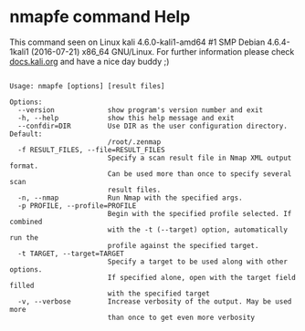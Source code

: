 # nmapfe command Help
 
 This command seen on Linux kali 4.6.0-kali1-amd64 #1 SMP Debian 4.6.4-1kali1 (2016-07-21) x86_64 GNU/Linux. For further information please check [docs.kali.org](docs.kali.org) and have a nice day buddy ;) 

~~~

Usage: nmapfe [options] [result files]

Options:
  --version             show program's version number and exit
  -h, --help            show this help message and exit
  --confdir=DIR         Use DIR as the user configuration directory. Default:
                        /root/.zenmap
  -f RESULT_FILES, --file=RESULT_FILES
                        Specify a scan result file in Nmap XML output format.
                        Can be used more than once to specify several scan
                        result files.
  -n, --nmap            Run Nmap with the specified args.
  -p PROFILE, --profile=PROFILE
                        Begin with the specified profile selected. If combined
                        with the -t (--target) option, automatically run the
                        profile against the specified target.
  -t TARGET, --target=TARGET
                        Specify a target to be used along with other options.
                        If specified alone, open with the target field filled
                        with the specified target
  -v, --verbose         Increase verbosity of the output. May be used more
                        than once to get even more verbosity

~~~
